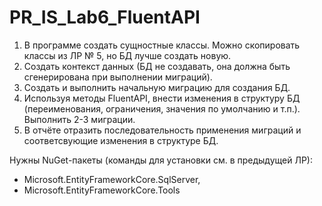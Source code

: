 # PR_IS_Lab6_FluentAPI

1. В программе создать сущностные классы. Можно скопировать классы из ЛР № 5, но БД лучше создать новую. 
2. Создать контекст данных (БД не создавать, она должна быть сгенерирована при выполнении миграций). 
3. Создать и выполнить начальную миграцию для создания БД. 
4. Используя методы FluentAPI, внести изменения в структуру БД (переименования, ограничения, значения по умолчанию и т.п.). Выполнить 2-3 миграции. 
5. В отчёте отразить последовательность применения миграций и соответсвующие изменения в структуре БД. 


Нужны NuGet-пакеты (команды для установки см. в предыдущей ЛР):
- Microsoft.EntityFrameworkCore.SqlServer,
- Microsoft.EntityFrameworkCore.Tools
